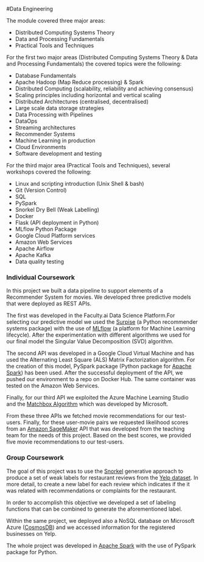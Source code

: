 #Data Engineering

The module covered three major areas:

* Distributed Computing Systems Theory
* Data and Processing Fundamentals
* Practical Tools and Techniques


For the first two major areas (Distributed Computing Systems Theory & Data and Processing Fundamentals) the  covered topics were the following:

* Database Fundamentals
* Apache Hadoop (Map Reduce processing) & Spark
* Distributed Computing (scalability, reliability and achieving consensus)
* Scaling principles including horizontal and vertical scaling
* Distributed Architectures (centralised, decentralised)
* Large scale data storage strategies
* Data Processing with Pipelines
* DataOps
* Streaming architectures
* Recommender Systems
* Machine Learning in production
* Cloud Environments
* Software development and testing

For the third major area (Practical Tools and Techniques), several workshops covered the following:

* Linux and scripting introduction (Unix Shell & bash)
* Git (Version Control)
* SQL
* PySpark
* Snorkel Dry Bell (Weak Labelling)
* Docker
* Flask (API deployment in Python)
* MLflow Python Package
* Google Cloud Platform services
* Amazon Web Services
* Apache Airflow
* Apache Kafka
* Data quality testing

### Individual Coursework
In this project we built a data pipeline to support elements of a Recommender System for movies. We developed three predictive models that were deployed as REST APIs. 

The first was developed in the Faculty.ai Data Science Platform.For selecting our predictive model we used the [Surpise](http://surpriselib.com/) (a Python  recommender systems package) with the use of [MLflow](https://mlflow.org/) (a platform for Machine Learning lifecycle). After the experimentation with different algorithms we used for our final model the Singular Value Decomposition (SVD) algorithm. 

The second API was developed in a Google Cloud Virtual Machine and has used the Alternating Least Square (ALS) Matrix Factorization algorithm. For the creation of this model, PySpark package (Python package for [Apache Spark](http://spark.apache.org/)) has been used. After the successful deployment of the API, we pushed our environment to a repo on Docker Hub. The same container was tested on the Amazon Web Services.

Finally, for our third API we exploited the Azure Machine Learning Studio and the [Matchbox Algorithm](https://www.microsoft.com/en-us/research/publication/matchbox-large-scale-bayesian-recommendations/) which was developed by Microsoft. 

From these three APIs we fetched movie recommendations for ourtest-users. Finally, for these user-movie pairs we requested likelihood scores from an [Amazon SageMaker](https://aws.amazon.com/sagemaker/) API that was developed from the teaching team for the needs of this project. Based on the best scores, we provided five movie recommendations to our test-users.

### Group Coursework
The goal of this project was to use the [Snorkel](https://www.snorkel.org/) generative approach to produce a set of weak labels for restaurant reviews from the [Yelp dataset](https://www.yelp.com/dataset). In more detail, to create a new label for each review which indicates if the it was related with recommendations or complaints for the restaurant.

In order to accomplish this objective we developed a set of labeling functions that can be combined to generate the aforementioned label.

Within the same project, we deployed also a NoSQL database on Microsoft Azure ([CosmosDB](https://docs.microsoft.com/en-us/azure/cosmos-db/introduction)) and we accessed information for the registered businesses on Yelp.

The whole project was developed in [Apache Spark](http://spark.apache.org/) with the use of PySpark package for Python. 


